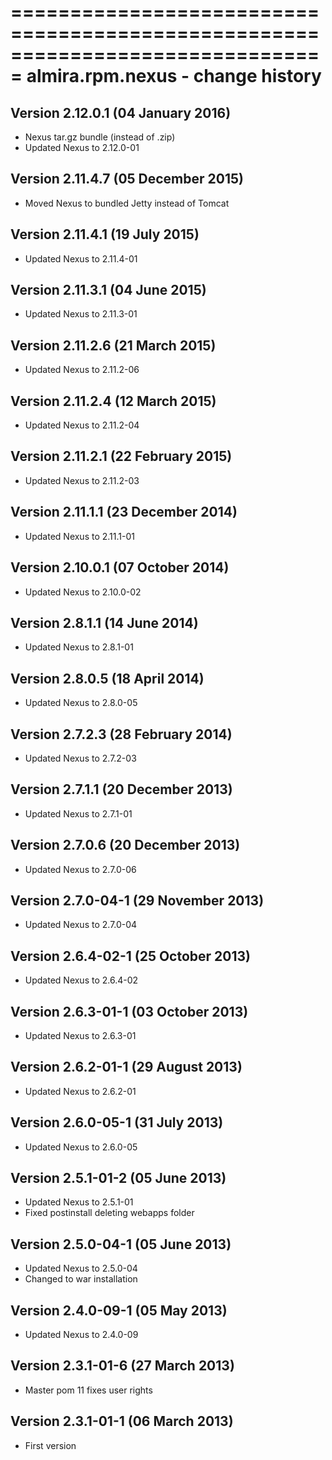 ===============================================================================
almira.rpm.nexus - change history
===============================================================================

Version 2.12.0.1 (04 January 2016)
----------------------------------
* Nexus tar.gz bundle (instead of .zip)
* Updated Nexus to 2.12.0-01


Version 2.11.4.7 (05 December 2015)
-----------------------------------
* Moved Nexus to bundled Jetty instead of Tomcat


Version 2.11.4.1 (19 July 2015)
-------------------------------
* Updated Nexus to 2.11.4-01


Version 2.11.3.1 (04 June 2015)
-------------------------------
* Updated Nexus to 2.11.3-01


Version 2.11.2.6 (21 March 2015)
--------------------------------
* Updated Nexus to 2.11.2-06


Version 2.11.2.4 (12 March 2015)
--------------------------------
* Updated Nexus to 2.11.2-04


Version 2.11.2.1 (22 February 2015)
-----------------------------------
* Updated Nexus to 2.11.2-03


Version 2.11.1.1 (23 December 2014)
-----------------------------------
* Updated Nexus to 2.11.1-01


Version 2.10.0.1 (07 October 2014)
----------------------------------
* Updated Nexus to 2.10.0-02


Version 2.8.1.1 (14 June 2014)
------------------------------
* Updated Nexus to 2.8.1-01


Version 2.8.0.5 (18 April 2014)
----------------------------------
* Updated Nexus to 2.8.0-05


Version 2.7.2.3 (28 February 2014)
----------------------------------
* Updated Nexus to 2.7.2-03


Version 2.7.1.1 (20 December 2013)
----------------------------------
* Updated Nexus to 2.7.1-01


Version 2.7.0.6 (20 December 2013)
----------------------------------
* Updated Nexus to 2.7.0-06


Version 2.7.0-04-1 (29 November 2013)
-------------------------------------
* Updated Nexus to 2.7.0-04


Version 2.6.4-02-1 (25 October 2013)
------------------------------------
* Updated Nexus to 2.6.4-02


Version 2.6.3-01-1 (03 October 2013)
------------------------------------
* Updated Nexus to 2.6.3-01


Version 2.6.2-01-1 (29 August 2013)
-----------------------------------
* Updated Nexus to 2.6.2-01


Version 2.6.0-05-1 (31 July 2013)
---------------------------------
* Updated Nexus to 2.6.0-05


Version 2.5.1-01-2 (05 June 2013)
---------------------------------
* Updated Nexus to 2.5.1-01
* Fixed postinstall deleting webapps folder


Version 2.5.0-04-1 (05 June 2013)
---------------------------------
* Updated Nexus to 2.5.0-04
* Changed to war installation


Version 2.4.0-09-1 (05 May 2013)
--------------------------------
* Updated Nexus to 2.4.0-09


Version 2.3.1-01-6 (27 March 2013)
----------------------------------
* Master pom 11 fixes user rights


Version 2.3.1-01-1 (06 March 2013)
----------------------------------
* First version
